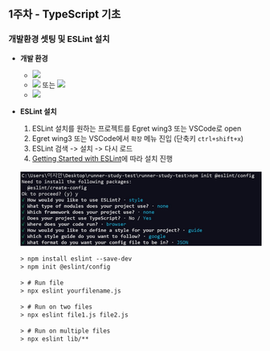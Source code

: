 ## 1주차 - TypeScript 기초
### 개발환경 셋팅 및 ESLint 설치
- <b>개발 환경</b>
  - <img src="https://img.shields.io/badge/Egret%20engine-v5.4.1-blue"/>
  - <img src="https://img.shields.io/badge/Egret%20wing-v3-green"/> 또는 <img src="https://img.shields.io/badge/VScode-1.*-red"/>
  - <img src="https://img.shields.io/badge/node%40latest-%3E%3D%2012.0.0-brightgreen"/>

- <b>ESLint 설치</b>
  1. ESLint 설치를 원하는 프로젝트를 Egret wing3 또는 VSCode로 open
  2. Egret wing3 또는 VSCode에서 `확장` 메뉴 진입 (단축키 `ctrl+shift+x`)
  3. ESLint 검색 -> 설치 -> 다시 로드
  4. [Getting Started with ESLint](https://eslint.org/docs/user-guide/getting-started)에 따라 설치 진행 <br><br>
    <img src="https://github.com/choring0989/TIL/blob/master/HTML5-Ramp-up/image/ex_eslint_config.jpg" width="600px"/>
  
  <pre><code>> npm install eslint --save-dev
  > npm init @eslint/config
  
  > # Run file
  > npx eslint yourfilename.js
  
  > # Run on two files
  > npx eslint file1.js file2.js
  
  > # Run on multiple files
  > npx eslint lib/**</code></pre>
